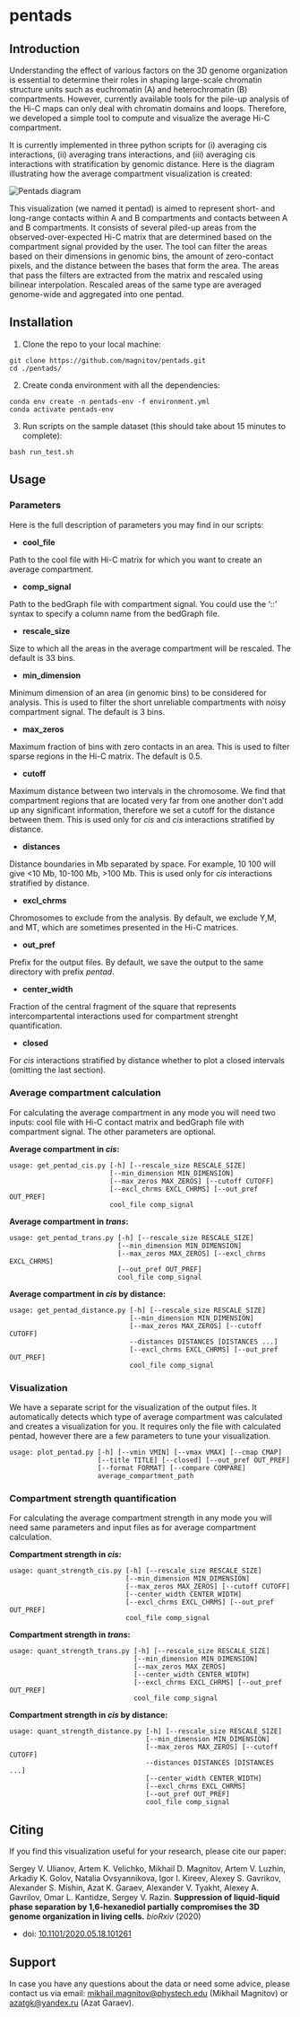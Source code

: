 # pentads

## Introduction

Understanding the effect of various factors on the 3D genome organization is essential to determine their roles in shaping large-scale chromatin structure units such as euchromatin (A) and heterochromatin (B) compartments. However, currently available tools for the pile-up analysis of the Hi-C maps can only deal with chromatin domains and loops. Therefore, we developed a simple tool to compute and visualize the average Hi-C compartment. 

It is currently implemented in three python scripts for (i) averaging cis interactions, (ii) averaging trans interactions, and (iii) averaging cis interactions with stratification by genomic distance. Here is the diagram illustrating how the average compartment visualization is created:

![Pentads diagram](https://github.com/magnitov/pentads/blob/development/diagram.png)

This visualization (we named it pentad) is aimed to represent short- and long-range contacts within A and B compartments and contacts between A and B compartments. It consists of several piled-up areas from the observed-over-expected Hi-C matrix that are determined based on the compartment signal provided by the user. The tool can filter the areas based on their dimensions in genomic bins, the amount of zero-contact pixels, and the distance between the bases that form the area. The areas that pass the filters are extracted from the matrix and rescaled using bilinear interpolation. Rescaled areas of the same type are averaged genome-wide and aggregated into one pentad. 

## Installation

1. Clone the repo to your local machine:

```
git clone https://github.com/magnitov/pentads.git
cd ./pentads/
```

2. Create conda environment with all the dependencies:

```
conda env create -n pentads-env -f environment.yml
conda activate pentads-env
```

3. Run scripts on the sample dataset (this should take about 15 minutes to complete):

```
bash run_test.sh
```

## Usage

### Parameters

Here is the full description of parameters you may find in our scripts:

*  **cool_file**

Path to the cool file with Hi-C matrix for which you want to create an average compartment.

*  **comp_signal**

Path to the bedGraph file with compartment signal. You could use the ‘::’ syntax to specify a column name from the bedGraph file.

* **rescale_size**

Size to which all the areas in the average compartment will be rescaled. The default is 33 bins.

* **min_dimension**

Minimum dimension of an area (in genomic bins) to be considered for analysis. This is used to filter the short unreliable compartments with noisy compartment signal. The default is 3 bins.

* **max_zeros**

Maximum fraction of bins with zero contacts in an area. This is used to filter sparse regions in the Hi-C matrix. The default is 0.5.

* **cutoff**

Maximum distance between two intervals in the chromosome. We find that compartment regions that are located very far from one another don't add up any significant information, therefore we set a cutoff for the distance between them. This is used only for *cis* and *cis* interactions stratified by distance.

* **distances**

Distance boundaries in Mb separated by space. For example, 10 100 will give <10 Mb, 10-100 Mb, >100 Mb. This is used only for *cis* interactions stratified by distance.

* **excl_chrms**

Chromosomes to exclude from the analysis. By default, we exclude Y,M, and MT, which are sometimes presented in the Hi-C matrices.

* **out_pref**

Prefix for the output files. By default, we save the output to the same directory with prefix *pentad*.

* **center_width**

Fraction of the central fragment of the square that represents intercompartental interactions used for compartment strenght quantification.

* **closed**

For *cis* interactions stratified by distance whether to plot a closed intervals (omitting the last section).

### Average compartment calculation

For calculating the average compartment in any mode you will need two inputs: cool file with Hi-C contact matrix and bedGraph file with compartment signal. The other parameters are optional.

**Average compartment in *cis*:**

```
usage: get_pentad_cis.py [-h] [--rescale_size RESCALE_SIZE]
                         [--min_dimension MIN_DIMENSION]
                         [--max_zeros MAX_ZEROS] [--cutoff CUTOFF]
                         [--excl_chrms EXCL_CHRMS] [--out_pref OUT_PREF]
                         cool_file comp_signal
```

**Average compartment in *trans*:**

```
usage: get_pentad_trans.py [-h] [--rescale_size RESCALE_SIZE]
                           [--min_dimension MIN_DIMENSION]
                           [--max_zeros MAX_ZEROS] [--excl_chrms EXCL_CHRMS]
                           [--out_pref OUT_PREF]
                           cool_file comp_signal
```

**Average compartment in *cis* by distance:**

```
usage: get_pentad_distance.py [-h] [--rescale_size RESCALE_SIZE]
                              [--min_dimension MIN_DIMENSION]
                              [--max_zeros MAX_ZEROS] [--cutoff CUTOFF]
                              --distances DISTANCES [DISTANCES ...]
                              [--excl_chrms EXCL_CHRMS] [--out_pref OUT_PREF]
                              cool_file comp_signal
```

### Visualization

We have a separate script for the visualization of the output files. It automatically detects which type of average compartment was calculated and creates a visualization for you. It requires only the file with calculated pentad, however there are a few parameters to tune your visualization.

```
usage: plot_pentad.py [-h] [--vmin VMIN] [--vmax VMAX] [--cmap CMAP]
                      [--title TITLE] [--closed] [--out_pref OUT_PREF]
                      [--format FORMAT] [--compare COMPARE]
                      average_compartment_path
```

### Compartment strength quantification

For calculating the average compartment strength in any mode you will need same parameters and input files as for average compartment calculation.

**Compartment strength in *cis*:**

```
usage: quant_strength_cis.py [-h] [--rescale_size RESCALE_SIZE]
                             [--min_dimension MIN_DIMENSION]
                             [--max_zeros MAX_ZEROS] [--cutoff CUTOFF]
                             [--center_width CENTER_WIDTH]
                             [--excl_chrms EXCL_CHRMS] [--out_pref OUT_PREF]
                             cool_file comp_signal
```

**Compartment strength in *trans*:**

```
usage: quant_strength_trans.py [-h] [--rescale_size RESCALE_SIZE]
                               [--min_dimension MIN_DIMENSION]
                               [--max_zeros MAX_ZEROS]
                               [--center_width CENTER_WIDTH]
                               [--excl_chrms EXCL_CHRMS] [--out_pref OUT_PREF]
                               cool_file comp_signal
```

**Compartment strength in *cis* by distance:**

```
usage: quant_strength_distance.py [-h] [--rescale_size RESCALE_SIZE]
                                  [--min_dimension MIN_DIMENSION]
                                  [--max_zeros MAX_ZEROS] [--cutoff CUTOFF]
                                  --distances DISTANCES [DISTANCES ...]
                                  [--center_width CENTER_WIDTH]
                                  [--excl_chrms EXCL_CHRMS]
                                  [--out_pref OUT_PREF]
                                  cool_file comp_signal
```

## Citing

If you find this visualization useful for your research, please cite our paper:

Sergey V. Ulianov, Artem K. Velichko, Mikhail D. Magnitov, Artem V. Luzhin, Arkadiy K. Golov, Natalia Ovsyannikova, Igor I. Kireev, Alexey S. Gavrikov, Alexander S. Mishin, Azat K. Garaev, Alexander V. Tyakht, Alexey A. Gavrilov, Omar L. Kantidze, Sergey V. Razin. **Suppression of liquid-liquid phase separation by 1,6-hexanediol partially compromises the 3D genome organization in living cells.** *bioRxiv* (2020)
* doi: [10.1101/2020.05.18.101261](https://doi.org/10.1101/2020.05.18.101261)

## Support
In case you have any questions about the data or need some advice, please contact us via email: mikhail.magnitov@phystech.edu (Mikhail Magnitov) or azatgk@yandex.ru (Azat Garaev).
